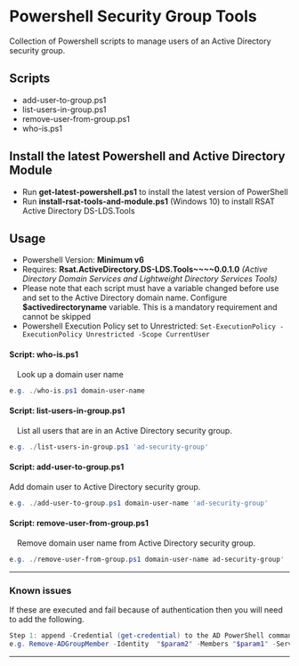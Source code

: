 # Powershell Security Group Tools

Collection of Powershell scripts to manage users of an Active Directory security group.

## Scripts

- add-user-to-group.ps1
- list-users-in-group.ps1
- remove-user-from-group.ps1
- who-is.ps1

## Install the latest Powershell and Active Directory Module

- Run **get-latest-powershell.ps1** to install the latest version of PowerShell
- Run **install-rsat-tools-and-module.ps1** (Windows 10) to install RSAT Active Directory DS-LDS.Tools

## Usage

- Powershell Version: **Minimum v6**
- Requires: **Rsat.ActiveDirectory.DS-LDS.Tools~~~~0.0.1.0** *(Active Directory Domain Services and Lightweight Directory Services Tools)*
- Please note that each script must have a variable changed before use and set to the Active Directory domain name. Configure  **$activedirectoryname** variable. This is a mandatory requirement and cannot be skipped
- Powershell Execution Policy set to Unrestricted: `Set-ExecutionPolicy -ExecutionPolicy Unrestricted -Scope CurrentUser`

#### Script: **who-is.ps1**   
&emsp;Look up a domain user name  

```powershell
e.g. ./who-is.ps1 domain-user-name
```

#### Script: **list-users-in-group.ps1**  
&emsp;List all users that are in an Active Directory security group.  

```powershell
e.g. ./list-users-in-group.ps1 'ad-security-group'
```

#### Script: **add-user-to-group.ps1**  
Add domain user to Active Directory security group.  

```powershell
e.g. ./add-user-to-group.ps1 domain-user-name 'ad-security-group'
```

#### Script: **remove-user-from-group.ps1**  
&emsp;Remove domain user name from Active Directory security group.  

```powershell
e.g. ./remove-user-from-group.ps1 domain-user-name ad-security-group'
```

---

### Known issues

If these are executed and fail because of authentication then you will need to add the following.

```powershell
Step 1: append -Credential (get-credential) to the AD PowerShell command 
e.g. Remove-ADGroupMember -Identity  "$param2" -Members "$param1" -Server $activedirectoryname -Credential (get-credential)
```

---

